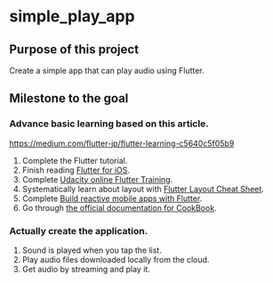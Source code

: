 # simple_play_app

## Purpose of this project

Create a simple app that can play audio using Flutter.

## Milestone to the goal

### Advance basic learning based on this article.
https://medium.com/flutter-jp/flutter-learning-c5640c5f05b9

1. Complete the Flutter tutorial.
2. Finish reading [Flutter for iOS](https://flutter.dev/docs/get-started/flutter-for/ios-devs).
3. Complete [Udacity online Flutter Training](https://www.udacity.com/course/build-native-mobile-apps-with-flutter--ud905).
4. Systematically learn about layout with [Flutter Layout Cheat Sheet](https://medium.com/flutter-community/flutter-layout-cheat-sheet-5363348d037e).
5. Complete [Build reactive mobile apps with Flutter](https://www.youtube.com/watch?v=RS36gBEp8OI).
6. Go through [the official documentation for CookBook](https://flutter.dev/docs/cookbook).

### Actually create the application.

1. Sound is played when you tap the list.
2. Play audio files downloaded locally from the cloud.
3. Get audio by streaming and play it.
